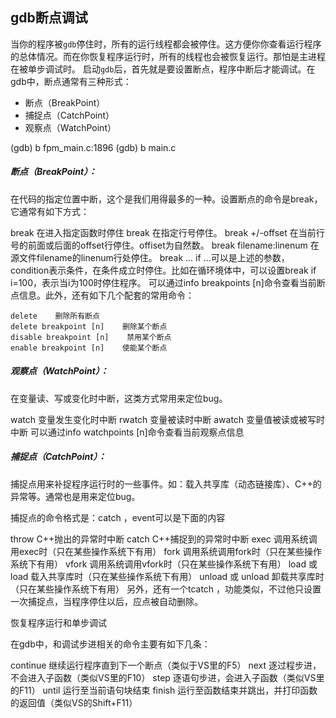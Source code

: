 ## gdb断点调试

当你的程序被`gdb`停住时，所有的运行线程都会被停住。这方便你你查看运行程序的总体情况。而在你恢复程序运行时，所有的线程也会被恢复运行。那怕是主进程在被单步调试时。
启动`gdb`后，首先就是要设置断点，程序中断后才能调试。在gdb中，断点通常有三种形式：

 - 断点（BreakPoint）
 - 捕捉点（CatchPoint）
 - 观察点（WatchPoint）

(gdb) b fpm_main.c:1896
(gdb) b main.c

##### 断点（BreakPoint）：

在代码的指定位置中断，这个是我们用得最多的一种。设置断点的命令是break，它通常有如下方式：

break <function>    在进入指定函数时停住
break <linenum>    在指定行号停住。
break +/-offset    在当前行号的前面或后面的offset行停住。offiset为自然数。
break filename:linenum    在源文件filename的linenum行处停住。
break ... if <condition>    ...可以是上述的参数，condition表示条件，在条件成立时停住。比如在循环境体中，可以设置break if i=100，表示当i为100时停住程序。
可以通过info breakpoints [n]命令查看当前断点信息。此外，还有如下几个配套的常用命令：

    delete    删除所有断点
    delete breakpoint [n]    删除某个断点
    disable breakpoint [n]    禁用某个断点
    enable breakpoint [n]    使能某个断点

##### 观察点（WatchPoint）：

在变量读、写或变化时中断，这类方式常用来定位bug。

watch <expr>    变量发生变化时中断
rwatch <expr>    变量被读时中断
awatch <expr>     变量值被读或被写时中断
可以通过info watchpoints [n]命令查看当前观察点信息

##### 捕捉点（CatchPoint）：

捕捉点用来补捉程序运行时的一些事件。如：载入共享库（动态链接库）、C++的异常等。通常也是用来定位bug。

捕捉点的命令格式是：catch <event>，event可以是下面的内容

throw     C++抛出的异常时中断
catch     C++捕捉到的异常时中断
exec    调用系统调用exec时（只在某些操作系统下有用）
fork    调用系统调用fork时（只在某些操作系统下有用）
vfork    调用系统调用vfork时（只在某些操作系统下有用）
load 或 load <libname>     载入共享库时（只在某些操作系统下有用）
unload 或 unload <libname>    卸载共享库时（只在某些操作系统下有用）
另外，还有一个tcatch <event>，功能类似，不过他只设置一次捕捉点，当程序停住以后，应点被自动删除。



恢复程序运行和单步调试

在gdb中，和调试步进相关的命令主要有如下几条：

continue    继续运行程序直到下一个断点（类似于VS里的F5）
next        逐过程步进，不会进入子函数（类似VS里的F10）
step        逐语句步进，会进入子函数（类似VS里的F11）
until        运行至当前语句块结束
finish    运行至函数结束并跳出，并打印函数的返回值（类似VS的Shift+F11）
